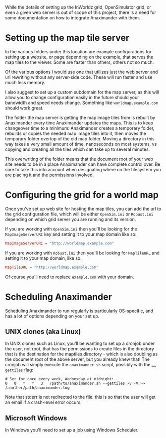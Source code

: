 While the details of setting up the InWorldz grid, OpenSimulator grid, or even a given web server is out of scope of this project, there is a need for some documentation on how to integrate Anaximander with them.

# Setting up the map tile server
In the various folders under this location are example configurations for setting up a website, or page depending on the example, that serves the map tiles to the viewer.  Some are faster than others, others not so much.

Of the various options I would use one that utilizes just the web server and url rewriting without any server-side code.  These will run faster and use much less memory.

I also suggest to set up a custom subdomain for the map server, as this will allow you to change configuration easily in the future should your bandwidth and speed needs change.  Something like `worldmap.example.com` should work great.

The folder the map server is getting the map image tiles from is rebuilt by Anaximander every time Anaximander updates the maps.  This is to keep changeover time to a minimum: Anaximander creates a temporary folder, rebuilds or copies the needed map image tiles into it, then moves the temporary folder overtop of the old map folder.  Moving a directory in this way takes a very small amount of time, nanoseconds on most systems, vs copying and creating all the tiles which can take up to several minutes.

This overwriting of the folder means that the document root of your web site needs to be in a place Anaximander can have complete control over.  Be sure to take this into account when designating where on the filesystem you are placing it and the permissions involved.

# Configuring the grid for a world map
Once you've set up web site for hosting the map tiles, you can add the url to the grid configuration file, which will be either `OpenSim.ini` or `Robust.ini` depending on which grid server you are running and its version.

If you are working with `OpenSim.ini` then you'll be looking for the `MapImageServerURI` key and setting it to your map domain like so:

```INI
MapImageServerURI = "http://worldmap.example.com"
```

If you are working with `Robust.ini` then you'll be looking for `MapTileURL` and setting it to your map domain, like so:

```INI
MapTileURL = "http://worldmap.example.com"
```

Of course you'll need to replace `example.com` with your domain.

# Scheduling Anaximander
Scheduling Anaximander to run regularly is particularly OS-specific, and has a lot of options depending on your set up.

## UNIX clones (aka Linux)
In UNIX clones such as Linux, you'll be wanting to set up a cronjob under the user, not root, that has the permissions to create files in the directory that is the destination for the maptiles directory - which is also doubling as the document root of the above server, but you already knew that!  The cronjob will simply execute the `anaximander.sh` script, possibly with the [`--gettiles` flag][flags]:

```
# Set for once every week, Wednesday at midnight:
0	0	*	*	3	/path/to/anaximander.sh --gettiles -v -V >> /another/path/anaximander.log
```

Note that stderr is not redirected to the file: this is so that the user will get an email if a crash-level error occurs.

[flags]: https://github.com/kf6kjg/Anaximander/wiki/Command%20line%20flags

## Microsoft Windows
In Windows you'll need to set up a job using Windows Scheduler.
